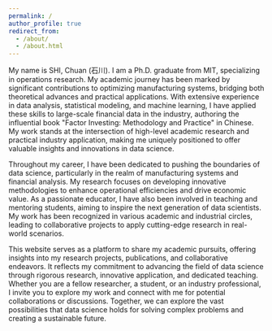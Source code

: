 ```yaml
---
permalink: /
author_profile: true
redirect_from: 
  - /about/
  - /about.html
---
```


My name is SHI, Chuan (石川). I am a Ph.D. graduate from MIT, specializing in operations research. My academic journey has been marked by significant contributions to optimizing manufacturing systems, bridging both theoretical advances and practical applications. With extensive experience in data analysis, statistical modeling, and machine learning, I have applied these skills to large-scale financial data in the industry, authoring the influential book "Factor Investing: Methodology and Practice" in Chinese. My work stands at the intersection of high-level academic research and practical industry application, making me uniquely positioned to offer valuable insights and innovations in data science.

Throughout my career, I have been dedicated to pushing the boundaries of data science, particularly in the realm of manufacturing systems and financial analysis. My research focuses on developing innovative methodologies to enhance operational efficiencies and drive economic value. As a passionate educator, I have also been involved in teaching and mentoring students, aiming to inspire the next generation of data scientists. My work has been recognized in various academic and industrial circles, leading to collaborative projects to apply cutting-edge research in real-world scenarios. 

This website serves as a platform to share my academic pursuits, offering insights into my research projects, publications, and collaborative endeavors. It reflects my commitment to advancing the field of data science through rigorous research, innovative application, and dedicated teaching. Whether you are a fellow researcher, a student, or an industry professional, I invite you to explore my work and connect with me for potential collaborations or discussions. Together, we can explore the vast possibilities that data science holds for solving complex problems and creating a sustainable future.
